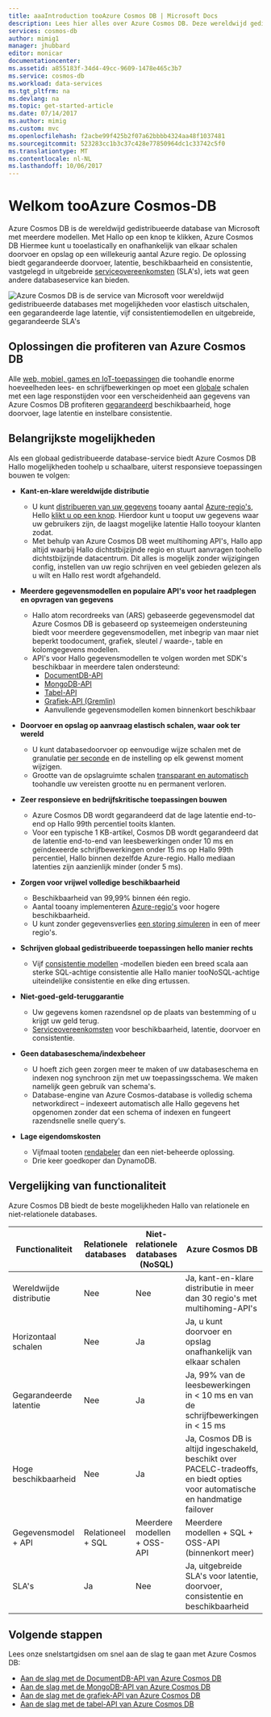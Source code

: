 ```yaml
---
title: aaaIntroduction tooAzure Cosmos DB | Microsoft Docs
description: Lees hier alles over Azure Cosmos DB. Deze wereldwijd gedistribueerde database met meerdere modellen is gebouwd voor lage latentie, elastische schaalbaarheid en hoge beschikbaarheid.
services: cosmos-db
author: mimig1
manager: jhubbard
editor: monicar
documentationcenter: 
ms.assetid: a855183f-34d4-49cc-9609-1478e465c3b7
ms.service: cosmos-db
ms.workload: data-services
ms.tgt_pltfrm: na
ms.devlang: na
ms.topic: get-started-article
ms.date: 07/14/2017
ms.author: mimig
ms.custom: mvc
ms.openlocfilehash: f2acbe99f425b2f07a62bbbb4324aa48f1037481
ms.sourcegitcommit: 523283cc1b3c37c428e77850964dc1c33742c5f0
ms.translationtype: MT
ms.contentlocale: nl-NL
ms.lasthandoff: 10/06/2017
---
```

# <a name="welcome-tooazure-cosmos-db"></a>Welkom tooAzure Cosmos-DB

Azure Cosmos DB is de wereldwijd gedistribueerde database van Microsoft met meerdere modellen. Met Hallo op een knop te klikken, Azure Cosmos DB Hiermee kunt u tooelastically en onafhankelijk van elkaar schalen doorvoer en opslag op een willekeurig aantal Azure regio. De oplossing biedt gegarandeerde doorvoer, latentie, beschikbaarheid en consistentie, vastgelegd in uitgebreide [serviceovereenkomsten](https://aka.ms/acdbsla) (SLA's), iets wat geen andere databaseservice kan bieden.

![Azure Cosmos DB is de service van Microsoft voor wereldwijd gedistribueerde databases met mogelijkheden voor elastisch uitschalen, een gegarandeerde lage latentie, vijf consistentiemodellen en uitgebreide, gegarandeerde SLA's](./media/introduction/azure-cosmos-db.png)

## <a name="solutions-that-benefit-from-azure-cosmos-db"></a>Oplossingen die profiteren van Azure Cosmos DB

Alle [web, mobiel, games en IoT-toepassingen](use-cases.md) die toohandle enorme hoeveelheden lees- en schrijfbewerkingen op moet een [globale](distribute-data-globally.md) schalen met een lage responstijden voor een verscheidenheid aan gegevens van Azure Cosmos DB profiteren [gegarandeerd](https://azure.microsoft.com/support/legal/sla/cosmos-db/) beschikbaarheid, hoge doorvoer, lage latentie en instelbare consistentie.

## <a name="key-capabilities"></a>Belangrijkste mogelijkheden
Als een globaal gedistribueerde database-service biedt Azure Cosmos DB Hallo mogelijkheden toohelp u schaalbare, uiterst responsieve toepassingen bouwen te volgen:

* **Kant-en-klare wereldwijde distributie**
    * U kunt [distribueren van uw gegevens](distribute-data-globally.md) tooany aantal [Azure-regio's](https://azure.microsoft.com/regions/), Hello [klikt u op een knop](tutorial-global-distribution-documentdb.md). Hierdoor kunt u tooput uw gegevens waar uw gebruikers zijn, de laagst mogelijke latentie Hallo tooyour klanten zodat. 
    * Met behulp van Azure Cosmos DB weet multihoming API's, Hallo app altijd waarbij Hallo dichtstbijzijnde regio en stuurt aanvragen toohello dichtstbijzijnde datacentrum. Dit alles is mogelijk zonder wijzigingen config, instellen van uw regio schrijven en veel gebieden gelezen als u wilt en Hallo rest wordt afgehandeld.

* **Meerdere gegevensmodellen en populaire API's voor het raadplegen en opvragen van gegevens**
    * Hallo atom recordreeks van (ARS) gebaseerde gegevensmodel dat Azure Cosmos DB is gebaseerd op systeemeigen ondersteuning biedt voor meerdere gegevensmodellen, met inbegrip van maar niet beperkt toodocument, grafiek, sleutel / waarde-, table en kolomgegevens modellen.
    * API's voor Hallo gegevensmodellen te volgen worden met SDK's beschikbaar in meerdere talen ondersteund:
        * [DocumentDB-API](documentdb-introduction.md)
        * [MongoDB-API](mongodb-introduction.md)
        * [Tabel-API](table-introduction.md)
        * [Grafiek-API (Gremlin)](graph-introduction.md)
        * Aanvullende gegevensmodellen komen binnenkort beschikbaar 

* **Doorvoer en opslag op aanvraag elastisch schalen, waar ook ter wereld**
    * U kunt databasedoorvoer op eenvoudige wijze schalen met de granulatie [per seconde](request-units.md) en de instelling op elk gewenst moment wijzigen. 
    * Grootte van de opslagruimte schalen [transparant en automatisch](partition-data.md) toohandle uw vereisten grootte nu en permanent verloren.

* **Zeer responsieve en bedrijfskritische toepassingen bouwen**
    * Azure Cosmos DB wordt gegarandeerd dat de lage latentie end-to-end op Hallo 99th percentiel tooits klanten. 
    * Voor een typische 1 KB-artikel, Cosmos DB wordt gegarandeerd dat de latentie end-to-end van leesbewerkingen onder 10 ms en geïndexeerde schrijfbewerkingen onder 15 ms op Hallo 99th percentiel, Hallo binnen dezelfde Azure-regio. Hallo mediaan latenties zijn aanzienlijk minder (onder 5 ms).

* **Zorgen voor vrijwel volledige beschikbaarheid**
    * Beschikbaarheid van 99,99% binnen één regio.
    * Aantal tooany implementeren [Azure-regio's](https://azure.microsoft.com/regions) voor hogere beschikbaarheid.
    * U kunt zonder gegevensverlies [een storing simuleren](regional-failover.md) in een of meer regio's. 

* **Schrijven globaal gedistribueerde toepassingen hello manier rechts**
    * Vijf [consistentie modellen](consistency-levels.md) -modellen bieden een breed scala aan sterke SQL-achtige consistentie alle Hallo manier tooNoSQL-achtige uiteindelijke consistentie en elke ding ertussen. 
  
* **Niet-goed-geld-teruggarantie**
    * Uw gegevens komen razendsnel op de plaats van bestemming of u krijgt uw geld terug. 
    * [Serviceovereenkomsten](https://aka.ms/acdbsla) voor beschikbaarheid, latentie, doorvoer en consistentie. 

* **Geen databaseschema/indexbeheer**
    * U hoeft zich geen zorgen meer te maken of uw databaseschema en indexen nog synchroon zijn met uw toepassingsschema. We maken namelijk geen gebruik van schema's. 
    * Database-engine van Azure Cosmos-database is volledig schema networkdirect – indexeert automatisch alle Hallo gegevens het opgenomen zonder dat een schema of indexen en fungeert razendsnelle snelle query's. 

* **Lage eigendomskosten**
    * Vijfmaal tooten [rendabeler](https://aka.ms/cosmos-db-tco-paper) dan een niet-beheerde oplossing.
    * Drie keer goedkoper dan DynamoDB.

## <a name="capability-comparison"></a>Vergelijking van functionaliteit

Azure Cosmos DB biedt de beste mogelijkheden Hallo van relationele en niet-relationele databases.

| Functionaliteit | Relationele databases   | Niet-relationele databases (NoSQL) |    Azure Cosmos DB |
| --- | --- | --- | --- |
| Wereldwijde distributie | Nee | Nee | Ja, kant-en-klare distributie in meer dan 30 regio's met multihoming-API's|
| Horizontaal schalen | Nee | Ja | Ja, u kunt doorvoer en opslag onafhankelijk van elkaar schalen | 
| Gegarandeerde latentie | Nee | Ja | Ja, 99% van de leesbewerkingen in < 10 ms en van de schrijfbewerkingen in < 15 ms | 
| Hoge beschikbaarheid | Nee | Ja | Ja, Cosmos DB is altijd ingeschakeld, beschikt over PACELC-tradeoffs, en biedt opties voor automatische en handmatige failover|
| Gegevensmodel + API | Relationeel + SQL | Meerdere modellen + OSS-API | Meerdere modellen + SQL + OSS-API (binnenkort meer) |
| SLA's | Ja | Nee | Ja, uitgebreide SLA's voor latentie, doorvoer, consistentie en beschikbaarheid |


## <a name="next-steps"></a>Volgende stappen
Lees onze snelstartgidsen om snel aan de slag te gaan met Azure Cosmos DB:

* [Aan de slag met de DocumentDB-API van Azure Cosmos DB](create-documentdb-dotnet.md)
* [Aan de slag met de MongoDB-API van Azure Cosmos DB](create-mongodb-nodejs.md)
* [Aan de slag met de grafiek-API van Azure Cosmos DB](create-graph-dotnet.md)
* [Aan de slag met de tabel-API van Azure Cosmos DB](create-table-dotnet.md)
